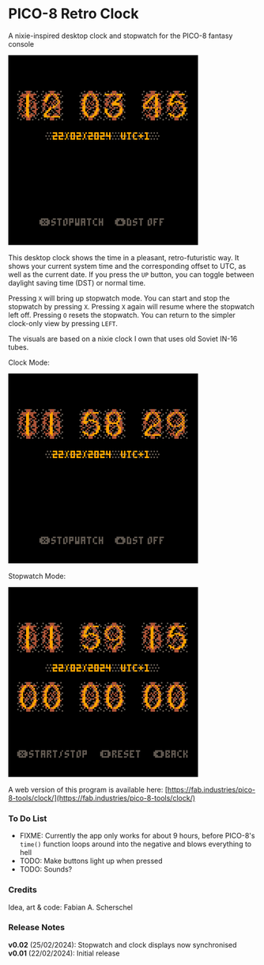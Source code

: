 # PICO-8 Retro Clock
A nixie-inspired desktop clock and stopwatch for the PICO-8 fantasy console

![Screenshot](cover-screenshot.png)

This desktop clock shows the time in a pleasant, retro-futuristic way. It shows your current system time and the corresponding offset to UTC, as well as the current date. If you press the ``UP`` button, you can toggle between daylight saving time (DST) or normal time.

Pressing ``X`` will bring up stopwatch mode. You can start and stop the stopwatch by pressing ``X``. Pressing ``X`` again will resume where the stopwatch left off. Pressing ``O`` resets the stopwatch. You can return to the simpler clock-only view by pressing ``LEFT``.

The visuals are based on a nixie clock I own that uses old Soviet IN-16 tubes.

Clock Mode:

![Clock Mode](clock-mode.gif)

Stopwatch Mode:

![Clock Mode](stopwatch-mode.gif)

A web version of this program is available here: [https://fab.industries/pico-8-tools/clock/](https://fab.industries/pico-8-tools/clock/)

### To Do List

* FIXME: Currently the app only works for about 9 hours, before PICO-8's ``time()`` function loops around into the negative and blows everything to hell
* TODO: Make buttons light up when pressed
* TODO: Sounds?

### Credits

Idea, art & code: Fabian A. Scherschel

### Release Notes

**v0.02** (25/02/2024): Stopwatch and clock displays now synchronised  
**v0.01** (22/02/2024): Initial release